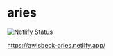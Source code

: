 # aries

[![Netlify Status](https://api.netlify.com/api/v1/badges/203f221a-6ec0-44f3-955e-2060c35b5ed7/deploy-status)](https://app.netlify.com/sites/awisbeck-aries/deploys)

https://awisbeck-aries.netlify.app/
